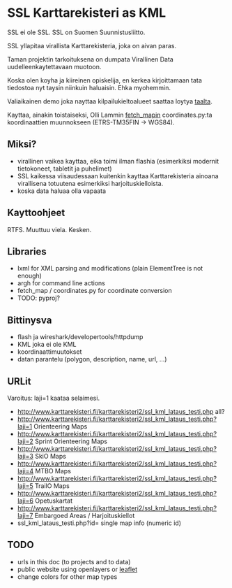 SSL Karttarekisteri as KML
==========================

SSL ei ole SSL. SSL on Suomen Suunnistusliitto.

SSL yllapitaa virallista Karttarekisteria, joka on aivan paras.

Taman projektin tarkoituksena on dumpata Virallinen Data uudelleenkaytettavaan muotoon.

Koska olen koyha ja kiireinen opiskelija, en kerkea kirjoittamaan tata tiedostoa nyt taysin niinkuin haluaisin. Ehka myohemmin.

Valiaikainen demo joka nayttaa kilpailukieltoalueet saattaa loytya [taalta](http://www.cs.helsinki.fi/u/jvtmuukk/tmp/kiellot.kml).

Kayttaa, ainakin toistaiseksi, Olli Lammin [fetch_mapin](http://olammi.iki.fi/sw/fetch_map) coordinates.py:ta koordinaattien muunnokseen (ETRS-TM35FIN -> WGS84).


Miksi?
------

* virallinen vaikea kayttaa, eika toimi ilman flashia (esimerkiksi modernit tietokoneet, tabletit ja puhelimet)
* SSL kaikessa viisaudessaan kuitenkin kayttaa Karttarekisteria ainoana virallisena totuutena esimerkiksi harjoituskielloista.
* koska data haluaa olla vapaata

Kayttoohjeet
------------

RTFS. Muuttuu viela. Kesken.


Libraries
---------

* lxml for XML parsing and modifications (plain ElementTree is not enough)
* argh for command line actions
* fetch_map / coordinates.py for coordinate conversion
* TODO: pyproj?


Bittinysva
----------

* flash ja wireshark/developertools/httpdump
* KML joka ei ole KML
* koordinaattimuutokset
* datan parantelu (polygon, description, name, url, ...)


URLit
-----

Varoitus: laji=1 kaataa selaimesi.

* http://www.karttarekisteri.fi/karttarekisteri2/ssl_kml_lataus_testi.php all?
* http://www.karttarekisteri.fi/karttarekisteri2/ssl_kml_lataus_testi.php?laji=1 Orienteering Maps
* http://www.karttarekisteri.fi/karttarekisteri2/ssl_kml_lataus_testi.php?laji=2 Sprint Orienteering Maps
* http://www.karttarekisteri.fi/karttarekisteri2/ssl_kml_lataus_testi.php?laji=3 SkiO Maps
* http://www.karttarekisteri.fi/karttarekisteri2/ssl_kml_lataus_testi.php?laji=4 MTBO Maps
* http://www.karttarekisteri.fi/karttarekisteri2/ssl_kml_lataus_testi.php?laji=5 TrailO Maps
* http://www.karttarekisteri.fi/karttarekisteri2/ssl_kml_lataus_testi.php?laji=6 Opetuskartat
* http://www.karttarekisteri.fi/karttarekisteri2/ssl_kml_lataus_testi.php?laji=7 Embargoed Areas / Harjoituskiellot
* ssl_kml_lataus_testi.php?id=<n> single map info (numeric id)

TODO
----

* urls in this doc (to projects and to data)
* public website using openlayers or [leaflet](http://leafletjs.com/)
* change colors for other map types


